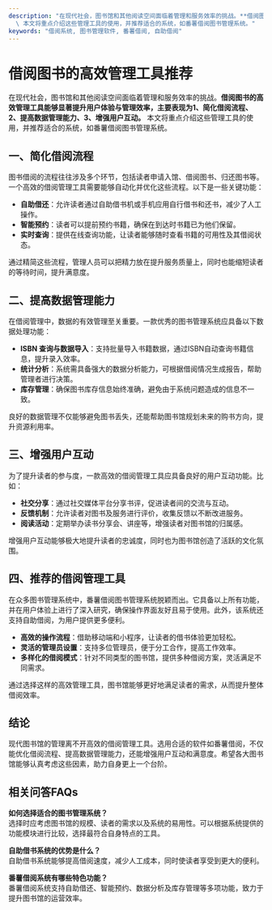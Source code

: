 ```yaml
---
description: "在现代社会，图书馆和其他阅读空间面临着管理和服务效率的挑战。**借阅图书的高效管理工具能够显著提升用户体验与管理效率，主要表现为1、简化借阅流程、2、提高数据管理能力、3、增强用户互动。**\
  \ 本文将重点介绍这些管理工具的使用，并推荐适合的系统，如番薯借阅图书管理系统。"
keywords: "借阅系统, 图书管理软件, 番薯借阅, 自助借阅"
---
```

# 借阅图书的高效管理工具推荐

在现代社会，图书馆和其他阅读空间面临着管理和服务效率的挑战。**借阅图书的高效管理工具能够显著提升用户体验与管理效率，主要表现为1、简化借阅流程、2、提高数据管理能力、3、增强用户互动。** 本文将重点介绍这些管理工具的使用，并推荐适合的系统，如番薯借阅图书管理系统。

## 一、简化借阅流程

图书借阅的流程往往涉及多个环节，包括读者申请入馆、借阅图书、归还图书等。一个高效的借阅管理工具需要能够自动化并优化这些流程。以下是一些关键功能：

- **自助借还**：允许读者通过自助借书机或手机应用自行借书和还书，减少了人工操作。
- **智能预约**：读者可以提前预约书籍，确保在到达时书籍已为他们保留。
- **实时查询**：提供在线查询功能，让读者能够随时查看书籍的可用性及其借阅状态。

通过精简这些流程，管理人员可以把精力放在提升服务质量上，同时也能缩短读者的等待时间，提升满意度。

## 二、提高数据管理能力

在借阅管理中，数据的有效管理至关重要。一款优秀的图书管理系统应具备以下数据处理功能：

- **ISBN 查询与数据导入**：支持批量导入书籍数据，通过ISBN自动查询书籍信息，提升录入效率。
- **统计分析**：系统需具备强大的数据分析能力，可根据借阅情况生成报告，帮助管理者进行决策。
- **库存管理**：确保图书库存信息始终准确，避免由于系统问题造成的信息不一致。

良好的数据管理不仅能够避免图书丢失，还能帮助图书馆规划未来的购书方向，提升资源利用率。

## 三、增强用户互动

为了提升读者的参与度，一款高效的借阅管理工具应具备良好的用户互动功能。比如：

- **社交分享**：通过社交媒体平台分享书评，促进读者间的交流与互动。
- **反馈机制**：允许读者对图书及服务进行评价，收集反馈以不断改进服务。
- **阅读活动**：定期举办读书分享会、讲座等，增强读者对图书馆的归属感。

增强用户互动能够极大地提升读者的忠诚度，同时也为图书馆创造了活跃的文化氛围。

## 四、推荐的借阅管理工具

在众多图书管理系统中，番薯借阅图书管理系统脱颖而出。它具备以上所有功能，并在用户体验上进行了深入研究，确保操作界面友好且易于使用。此外，该系统还支持自助借阅，为用户提供更多便利。

- **高效的操作流程**：借助移动端和小程序，让读者的借书体验更加轻松。
- **灵活的管理员设置**：支持多位管理员，便于分工合作，提高工作效率。
- **多样化的借阅模式**：针对不同类型的图书馆，提供多种借阅方案，灵活满足不同需求。

通过选择这样的高效管理工具，图书馆能够更好地满足读者的需求，从而提升整体借阅效率。

## 结论

现代图书馆的管理离不开高效的借阅管理工具。选用合适的软件如番薯借阅，不仅能优化借阅流程、提高数据管理能力，还能增强用户互动和满意度。希望各大图书馆能够认真考虑这些因素，助力自身更上一个台阶。

## 相关问答FAQs

**如何选择适合的图书管理系统？**  
选择时应考虑图书馆的规模、读者的需求以及系统的易用性。可以根据系统提供的功能模块进行比较，选择最符合自身特点的工具。

**自助借书系统的优势是什么？**  
自助借书系统能够提高借阅速度，减少人工成本，同时使读者享受到更大的便利。

**番薯借阅系统有哪些特色功能？**  
番薯借阅系统支持自助借还、智能预约、数据分析及库存管理等多项功能，致力于提升图书馆的运营效率。
